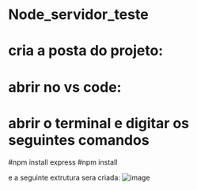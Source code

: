 # Node_servidor_teste
# cria a posta do projeto:
# abrir no vs code:
# abrir o terminal e digitar os seguintes comandos
#npm install express
#npm install

e a seguinte extrutura sera criada:
![image](https://github.com/Jairo-GitHub-Principal/Node_servidor_teste/assets/106206316/ffcc1987-bd89-49a5-9944-7508887c338d)
